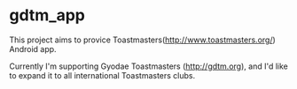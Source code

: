 gdtm_app
========

This project aims to provice Toastmasters(http://www.toastmasters.org/) Android app.

Currently I'm supporting Gyodae Toastmasters (http://gdtm.org), and I'd like to expand it to all international Toastmasters clubs.


